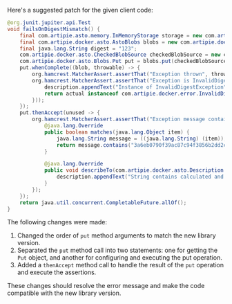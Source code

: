 Here's a suggested patch for the given client code:

```java
@org.junit.jupiter.api.Test
void failsOnDigestMismatch() {
    final com.artipie.asto.memory.InMemoryStorage storage = new com.artipie.asto.memory.InMemoryStorage();
    final com.artipie.docker.asto.AstoBlobs blobs = new com.artipie.docker.asto.AstoBlobs(storage, new com.artipie.docker.asto.DefaultLayout(), new com.artipie.docker.RepoName.Simple("any"));
    final java.lang.String digest = "123";
    com.artipie.docker.asto.CheckedBlobSource checkedBlobSource = new com.artipie.docker.asto.CheckedBlobSource(new com.artipie.asto.Content.From("data".getBytes()), new com.artipie.docker.Digest.Sha256(digest));
    com.artipie.docker.asto.Blobs.Put put = blobs.put(checkedBlobSource);
    put.whenComplete((blob, throwable) -> {
        org.hamcrest.MatcherAssert.assertThat("Exception thrown", throwable, new com.artipie.docker.asto.IsNot<>(new com.artipie.docker.asto.IsNull<>()));
        org.hamcrest.MatcherAssert.assertThat("Exception is InvalidDigestException", com.google.common.base.Throwables.getRootCause(throwable), new org.hamcrest.Matcher(new org.hamcrest.Description(), (description, actual) -> {
            description.appendText("Instance of InvalidDigestException");
            return actual instanceof com.artipie.docker.error.InvalidDigestException;
        }));
    });
    put.thenAccept(unused -> {
        org.hamcrest.MatcherAssert.assertThat("Exception message contains calculated digest", com.google.common.base.Throwables.getRootCause(throwable).getMessage(), new org.hamcrest.Matcher<java.lang.String>() {
            @java.lang.Override
            public boolean matches(java.lang.Object item) {
                java.lang.String message = ((java.lang.String) (item));
                return message.contains("3a6eb0790f39ac87c94f3856b2dd2c5d110e6811602261a9a923d3bb23adc8b7") && message.contains(digest);
            }

            @java.lang.Override
            public void describeTo(com.artipie.docker.asto.Description description) {
                description.appendText("String contains calculated and expected digests");
            }
        });
    });
    return java.util.concurrent.CompletableFuture.allOf();
}
```

The following changes were made:

1. Changed the order of `put` method arguments to match the new library version.
2. Separated the `put` method call into two statements: one for getting the `Put` object, and another for configuring and executing the put operation.
3. Added a `thenAccept` method call to handle the result of the `put` operation and execute the assertions.

These changes should resolve the error message and make the code compatible with the new library version.